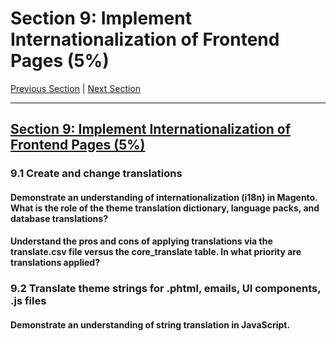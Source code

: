 # Section 9: Implement Internationalization of Frontend Pages (5%)

[Previous Section](./8.md) | [Next Section](./10.md)

-----


## [Section 9: Implement Internationalization of Frontend Pages (5%)](./9.md)

### **9.1**  Create and change translations

#### **Demonstrate an understanding of internationalization (i18n) in Magento. What is the role of the theme translation dictionary, language packs, and database translations?**

#### **Understand the pros and cons of applying translations via the translate.csv file versus the core_translate table. In what priority are translations applied?**

### **9.2**  Translate theme strings for .phtml, emails, UI components, .js files

#### **Demonstrate an understanding of string translation in JavaScript.**

